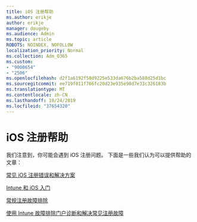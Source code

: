 ```yaml
---
title: iOS 注册帮助
ms.author: erikje
author: erikje
manager: dougeby
ms.audience: Admin
ms.topic: article
ROBOTS: NOINDEX, NOFOLLOW
localization_priority: Normal
ms.collection: Adm_O365
ms.custom:
- "9000654"
- "2506"
ms.openlocfilehash: d2f1a6192f58d9225e533da676b2ba588d25d1bc
ms.sourcegitcommit: ee719f011f766fc20d23e935e98d7e33c326183b
ms.translationtype: MT
ms.contentlocale: zh-CN
ms.lasthandoff: 10/24/2019
ms.locfileid: "37654320"
---
```

# <a name="ios-enrollment-help"></a>iOS 注册帮助

我们注意到，你可能会遇到 iOS 注册问题。 下面是一些我们认为可以提供帮助的文章： 

[常见 iOS 注册错误和解决方案](https://support.microsoft.com/help/4039809/troubleshooting-ios-device-enrollment-in-intune)

[Intune 和 iOS 入门](https://docs.microsoft.com/intune/enrollment/ios-enroll)

[常规注册故障排除](https://docs.microsoft.com/intune/enrollment/troubleshoot-device-enrollment-in-intune)

[使用 Intune 故障排除门户诊断和解决常见注册故障](https://docs.microsoft.com/intune/help-desk-operators)